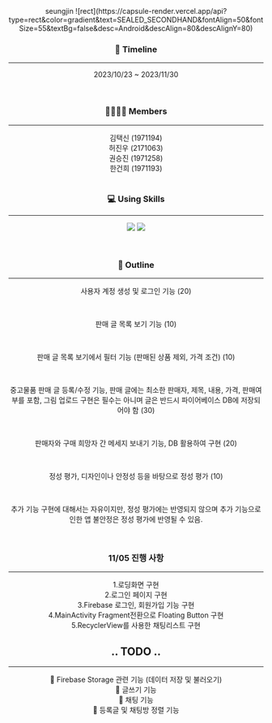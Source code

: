 <div align="center">
seungjin
![rect](https://capsule-render.vercel.app/api?type=rect&color=gradient&text=SEALED_SECONDHAND&fontAlign=50&fontSize=55&textBg=false&desc=Android&descAlign=80&descAlignY=80)

### 📆 Timeline

---

2023/10/23 ~ 2023/11/30


<br>

### 👨‍👨‍👦‍👦 Members

---

김택신 (1971194)
<br>
허진우 (2171063)
<br>
권승진 (1971258)
<br>
한건희 (1971193)
<br>
<br>

### 💻 Using Skills

---

<img src="https://img.shields.io/badge/Kotlin-F48E00?style=flat&logo=Kotlin&logoColor=white"/> <img src="https://img.shields.io/badge/Firebase-FFCA28?style=flat&logo=Firebase&logoColor=white"/>

<br>

### 📄 Outline

---

사용자 계정 생성 및 로그인 기능 (20)

<br>

판매 글 목록 보기 기능 (10)

<br>

판매 글 목록 보기에서 필터 기능 (판매된 상품 제외, 가격 조건) (10)

<br>

중고물품 판매 글 등록/수정 기능, 판매 글에는 최소한 판매자, 제목, 내용, 가격, 판매여부를 포함, 그림 업로드 구현은 필수는 아니며 글은 반드시 파이어베이스 DB에 저장되어야 함 (30)

<br>

판매자와 구매 희망자 간 메세지 보내기 기능, DB 활용하여 구현 (20)

<br>

정성 평가, 디자인이나 안정성 등을 바탕으로 정성 평가 (10)

<br>

추가 기능 구현에 대해서는 자유이지만, 정성 평가에는 반영되지 않으며 추가 기능으로 인한 앱 불안정은 정성 평가에 반영될 수 있음.

<br>

### 11/05 진행 사항

---

1.로딩화면 구현
<br>
2.로그인 페이지 구현
<br>
3.Firebase 로그인, 회원가입 기능 구현
<br>
4.MainActivity Fragment전환으로 Floating Button 구현
<br>
5.RecyclerView를 사용한 채팅리스트 구현

## .. TODO ..

---

🔲 Firebase Storage 관련 기능 (데이터 저장 및 불러오기)
<br>
🔲 글쓰기 기능
<br>
🔲 채팅 기능
<br>
🔲 등록글 및 채팅방 정렬 기능
<br>


</div>


